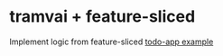 # tramvai + feature-sliced

Implement logic from feature-sliced [todo-app example](https://codesandbox.io/s/github/feature-sliced/examples/tree/master/todo-app)
